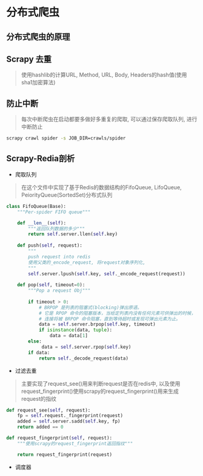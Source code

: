 
# 分布式爬虫


## 分布式爬虫的原理

## Scrapy 去重
> 使用hashlib的计算URL, Method, URL, Body, Headers的hash值(使用sha1加密算法)

## 防止中断
> 每次中断爬虫在启动都要多做好多重复的爬取, 可以通过保存爬取队列, 进行中断防止
```bash
scrapy crawl spider -s JOB_DIR=crawls/spider
```

## Scrapy-Redia剖析
* 爬取队列
> 在这个文件中实现了基于Redis的数据结构的FifoQueue, LifoQueue, PeiorityQueue(SortedSet)分布式队列
```python
class FifoQueue(Base):
    """Per-spider FIFO queue"""

    def __len__(self):
        """返回队列数据的多少"""
        return self.server.llen(self.key)
    
    def push(self, request):
        """
        push request into redis
        使用父类的_encode_request, 将request对象序列化, 
        """
        self.server.lpush(self.key, self._encode_request(request))
    
    def pop(self, timeout=0):
        """Pop a request Obj"""
        
        if timeout > 0:
            # BRPOP 是列表的阻塞式(blocking)弹出原语。
            # 它是 RPOP 命令的阻塞版本，当给定列表内没有任何元素可供弹出的时候，
            # 连接将被 BRPOP 命令阻塞，直到等待超时或发现可弹出元素为止。
            data = self.server.brpop(self.key, timeout)
            if isinstance(data, tuple):
                data = data[1]
        else:
             data = self.server.rpop(self.key)
        if data:
            return self._decode_request(data)
```

* 过滤去重
> 主要实现了request\_see()用来判断request是否在redis中, 
> 以及使用request\_fingerprint()使用scrapy的request\_fingerprint()用来生成request的指纹

```python
def request_see(self, request):
    fp = self.request._fingerprint(request)
    added = self.server.sadd(self.key, fp)
    return added == 0

def request_fingerprint(self, request):
    """使用scrapy的request_fingerprint返回指纹"""

    return request_fingerprint(request)
```

* 调度器
> 
